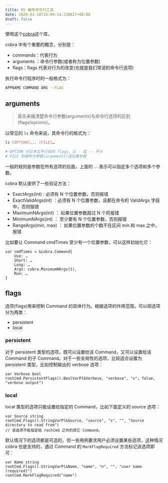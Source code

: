 ```yaml
---
title: 05 编写命令行工具
date: 2020-03-18T10:09:14.238627+08:00
draft: false
---
```


使用这个[cobra](github.com/spf13/cobra)这个库。

cobra 中有个重要的概念，分别是：

- commands：代表行为
- arguments ：命令行参数(或者称为位置参数)
- flags：flags 代表对行为的改变(也就是我们常说的命令行选项)

执行命令行程序时的一般格式为：

```bash
APPNAME COMMAND ARG --FLAG
```

## arguments

> 首先来搞清楚命令行参数(arguments)与命令行选项的区别(flags/options)。

以常见的 `ls` 命令来说，其命令行的格式为：

```bash
ls [OPTION]... [FILE]…

# OPTION 对应本文中介绍的 flags，以 - 或 -- 开头
# FILE 则被称为参数(arguments)或位置参数
```

一般的规则是参数在所有选项的后面，上面的 … 表示可以指定多个选项和多个参数。

cobra 默认提供了一些验证方法：

- ExactArgs(int) : 必须有 N 个位置参数，否则报错
- ExactValidArgs(int) ：必须有 N 个位置参数，且都在命令的 ValidArgs 字段中，否则报错
- MaximumNArgs(int) ： 如果位置参数超过 N 个将报错
- MinimumNArgs(int) ： 至少要有 N 个位置参数，否则报错
- RangeArgs(min, max) ： 如果位置参数的个数不在区间 min 和 max 之中，报错

比如要让 Command cmdTimes 至少有一个位置参数，可以这样初始化它：

```golang
var cmdTimes = &cobra.Command{
    Use: …
    Short: …
    Long: …
    Args: cobra.MinimumNArgs(1),
    Run: …
}
```

## flags

选项(flags)用来控制 Command 的具体行为。根据选项的作用范围，可以把选项分为两类：

- persistent
- local

### persistent

对于 persistent 类型的选项，既可以设置给该 Command，又可以设置给该 Command 的子 Command。对于一些全局性的选项，比较适合设置为 persistent 类型，比如控制输出的 verbose 选项：

```golang
var Verbose bool
rootCmd.PersistentFlags().BoolVarP(&Verbose, "verbose", "v", false, "verbose output")
```

### local

local 类型的选项只能设置给指定的 Command，比如下面定义的 source 选项：

```golang
var Source string
rootCmd.Flags().StringVarP(&Source, "source", "s", "", "Source directory to read from")
// 该选项不能指定给 rootCmd 之外的其它 Command。
```

默认情况下的选项都是可选的，但一些用例要求用户必须设置某些选项，这种情况 cobra 也是支持的，通过 Command 的 `MarkFlagRequired` 方法标记该选项即可：

```golang
var Name string
rootCmd.Flags().StringVarP(&Name, "name", "n", "", "user name (required)")
rootCmd.MarkFlagRequired("name")
```
